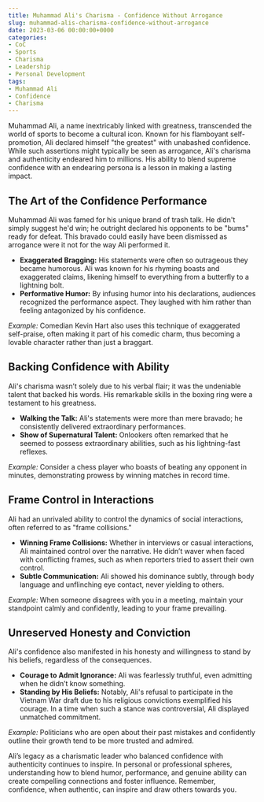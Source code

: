 ```yaml
---
title: Muhammad Ali's Charisma - Confidence Without Arrogance
slug: muhammad-alis-charisma-confidence-without-arrogance
date: 2023-03-06 00:00:00+0000
categories:
- CoC
- Sports
- Charisma
- Leadership
- Personal Development
tags:
- Muhammad Ali
- Confidence
- Charisma
---
```


Muhammad Ali, a name inextricably linked with greatness, transcended the world of sports to become a cultural icon. Known for his flamboyant self-promotion, Ali declared himself "the greatest" with unabashed confidence. While such assertions might typically be seen as arrogance, Ali's charisma and authenticity endeared him to millions. His ability to blend supreme confidence with an endearing persona is a lesson in making a lasting impact.

## The Art of the Confidence Performance

Muhammad Ali was famed for his unique brand of trash talk. He didn't simply suggest he'd win; he outright declared his opponents to be "bums" ready for defeat. This bravado could easily have been dismissed as arrogance were it not for the way Ali performed it.

- **Exaggerated Bragging:** His statements were often so outrageous they became humorous. Ali was known for his rhyming boasts and exaggerated claims, likening himself to everything from a butterfly to a lightning bolt.
- **Performative Humor:** By infusing humor into his declarations, audiences recognized the performance aspect. They laughed with him rather than feeling antagonized by his confidence.

*Example:* Comedian Kevin Hart also uses this technique of exaggerated self-praise, often making it part of his comedic charm, thus becoming a lovable character rather than just a braggart.

## Backing Confidence with Ability

Ali's charisma wasn’t solely due to his verbal flair; it was the undeniable talent that backed his words. His remarkable skills in the boxing ring were a testament to his greatness.

- **Walking the Talk:** Ali's statements were more than mere bravado; he consistently delivered extraordinary performances.
- **Show of Supernatural Talent:** Onlookers often remarked that he seemed to possess extraordinary abilities, such as his lightning-fast reflexes.

*Example:* Consider a chess player who boasts of beating any opponent in minutes, demonstrating prowess by winning matches in record time.

## Frame Control in Interactions

Ali had an unrivaled ability to control the dynamics of social interactions, often referred to as "frame collisions."

- **Winning Frame Collisions:** Whether in interviews or casual interactions, Ali maintained control over the narrative. He didn’t waver when faced with conflicting frames, such as when reporters tried to assert their own control.
- **Subtle Communication:** Ali showed his dominance subtly, through body language and unflinching eye contact, never yielding to others.

*Example:* When someone disagrees with you in a meeting, maintain your standpoint calmly and confidently, leading to your frame prevailing.

## Unreserved Honesty and Conviction

Ali's confidence also manifested in his honesty and willingness to stand by his beliefs, regardless of the consequences.

- **Courage to Admit Ignorance:** Ali was fearlessly truthful, even admitting when he didn’t know something.
- **Standing by His Beliefs:** Notably, Ali's refusal to participate in the Vietnam War draft due to his religious convictions exemplified his courage. In a time when such a stance was controversial, Ali displayed unmatched commitment.

*Example:* Politicians who are open about their past mistakes and confidently outline their growth tend to be more trusted and admired.

Ali’s legacy as a charismatic leader who balanced confidence with authenticity continues to inspire. In personal or professional spheres, understanding how to blend humor, performance, and genuine ability can create compelling connections and foster influence. Remember, confidence, when authentic, can inspire and draw others towards you.
